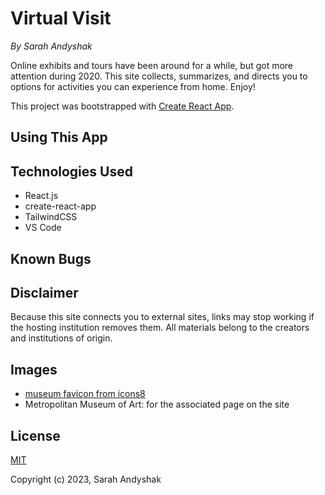 # Virtual Visit
_By Sarah Andyshak_

Online exhibits and tours have been around for a while, but got more attention during 2020. This site collects, summarizes, and directs you to options for activities you can experience from home. Enjoy!

This project was bootstrapped with [Create React App](https://github.com/facebook/create-react-app).

## Using This App
<!-- Visit the [site online here!]() -->

## Technologies Used
* React.js
* create-react-app
* TailwindCSS
* VS Code

## Known Bugs


## Disclaimer
Because this site connects you to external sites, links may stop working if the hosting institution removes them. All materials belong to the creators and institutions of origin.

## Images
* [museum favicon from icons8]("https://icons8.com/icon/4837/museum")
* Metropolitan Museum of Art: for the associated page on the site

## License
[MIT](https://opensource.org/license/mit/)

Copyright (c) 2023, Sarah Andyshak